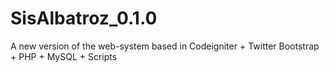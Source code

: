 SisAlbatroz_0.1.0
=================

A new version of the web-system based in Codeigniter + Twitter Bootstrap + PHP +
MySQL + Scripts

